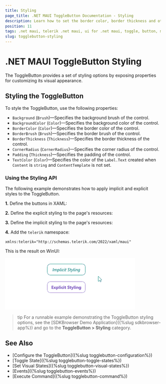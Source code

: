 ```yaml
---
title: Styling
page_title: .NET MAUI ToggleButton Documentation - Styling
description: Learn how to set the border color, border thickness and other styling properties of the Telerik ToggleButton for .NET MAUI.
position: 11
tags: .net maui, telerik .net maui, ui for .net maui, toggle, button, microsoft .net maui
slug: togglebutton-styling
---
```


# .NET MAUI ToggleButton Styling

The ToggleButton provides a set of styling options by exposing properties for customizing its visual appearance.

## Styling the ToggleButton

To style the ToggleButton, use the following properties:

* `Background` (`Brush`)&mdash;Specifies the background brush of the control.
* `BackgroundColor` (`Color`)&mdash;Specifies the background color of the control.
* `BorderColor` (`Color`)&mdash;Specifies the border color of the control.
* `BorderBrush` (`Brush`)&mdash;Specifies the border brush of the control.
* `BorderThickness` (`Thickness`)&mdash;Specifies the border thickness of the control.
* `CornerRadius` (`CornerRadius`)&mdash;Specifies the corner radius of the control.
* `Padding` (`Thickness`)&mdash;Specifies the padding of the control.
* `TextColor` (`Color`)&mdash;Specifies the color of the `Label.Text` created when `Content` is `string` and `ContentTemplate` is not set.

### Using the Styling API

The following example demonstrates how to apply implicit and explicit styles to the ToggleButton.

**1.** Define the buttons in XAML:

<snippet id='togglebutton-styling' />

**2.** Define the explicit styling to the page's resources:

<snippet id='togglebutton-styling-explicit' />

**3.** Define the implicit styling to the page's resources:

<snippet id='togglebutton-styling-implicit' />

**4.** Add the `telerik` namespace:

```XAML
xmlns:telerik="http://schemas.telerik.com/2022/xaml/maui"
```

This is the result on WinUI: 

![.NET MAUI ToggleButton Styling](images/togglebutton-styling.gif)

>tip For a runnable example demonstrating the ToggleButton styling options, see the [SDKBrowser Demo Application]({%slug sdkbrowser-app%}) and go to the **ToggleButton > Styling** category.

## See Also

- [Configure the ToggleButton]({%slug togglebutton-configuration%})
- [Toggle State]({%slug togglebutton-toggle-states%})
- [Set Visual States]({%slug togglebutton-visual-states%})
- [Events]({%slug togglebutton-events%})
- [Execute Command]({%slug togglebutton-command%})
